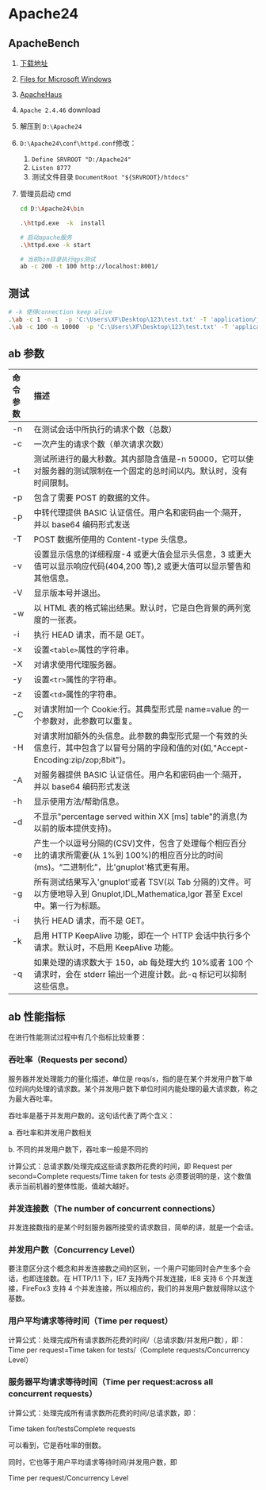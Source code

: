 # Apache24

## ApacheBench

1. [下载地址](http://httpd.apache.org/download.cgi)
2. [Files for Microsoft Windows](http://httpd.apache.org/docs/current/platform/windows.html#down)
3. [ApacheHaus](https://www.apachehaus.com/cgi-bin/download.plx)
4. `Apache 2.4.46` download
5. 解压到 `D:\Apache24`
6. `D:\Apache24\conf\httpd.conf`修改：
   1. `Define SRVROOT "D:/Apache24"`
   2. `Listen 8777`
   3. 测试文件目录 `DocumentRoot "${SRVROOT}/htdocs"`
7. 管理员启动 cmd

   ```bash
   cd D:\Apache24\bin

   .\httpd.exe  -k  install

   # 启动apache服务
   .\httpd.exe -k start

   # 当前bin目录执行qps测试
   ab -c 200 -t 100 http://localhost:8001/
   ```

## 测试

```bash
# -k 使得connection keep alive
.\ab -c 1 -n 1  -p 'C:\Users\XF\Desktop\123\test.txt' -T 'application/json' -k http://localhost:7001/api/order/add
.\ab -c 100 -n 10000  -p 'C:\Users\XF\Desktop\123\test.txt' -T 'application/json' -k http://localhost:7001/api/order/add
```

## ab 参数

| 命令参数 | 描述                                                                                                                                         |
| :------- | :------------------------------------------------------------------------------------------------------------------------------------------- |
| -n       | 在测试会话中所执行的请求个数（总数）                                                                                                         |
| -c       | 一次产生的请求个数（单次请求次数）                                                                                                           |
| -t       | 测试所进行的最大秒数。其内部隐含值是-n 50000，它可以使对服务器的测试限制在一个固定的总时间以内。默认时，没有时间限制。                       |
| -p       | 包含了需要 POST 的数据的文件。                                                                                                               |
| -P       | 中转代理提供 BASIC 认证信任。用户名和密码由一个:隔开，并以 base64 编码形式发送                                                               |
| -T       | POST 数据所使用的 Content-type 头信息。                                                                                                      |
| -v       | 设置显示信息的详细程度-4 或更大值会显示头信息，3 或更大值可以显示响应代码(404,200 等),2 或更大值可以显示警告和其他信息。                     |
| -V       | 显示版本号并退出。                                                                                                                           |
| -w       | 以 HTML 表的格式输出结果。默认时，它是白色背景的两列宽度的一张表。                                                                           |
| -i       | 执行 HEAD 请求，而不是 GET。                                                                                                                 |
| -x       | 设置`<table>`属性的字符串。                                                                                                                  |
| -X       | 对请求使用代理服务器。                                                                                                                       |
| -y       | 设置`<tr>`属性的字符串。                                                                                                                     |
| -z       | 设置`<td>`属性的字符串。                                                                                                                     |
| -C       | 对请求附加一个 Cookie:行。其典型形式是 name=value 的一个参数对，此参数可以重复。                                                             |
| -H       | 对请求附加额外的头信息。此参数的典型形式是一个有效的头信息行，其中包含了以冒号分隔的字段和值的对(如,"Accept-Encoding:zip/zop;8bit")。        |
| -A       | 对服务器提供 BASIC 认证信任。用户名和密码由一个:隔开，并以 base64 编码形式发送                                                               |
| -h       | 显示使用方法/帮助信息。                                                                                                                      |
| -d       | 不显示"percentage served within XX [ms] table"的消息(为以前的版本提供支持)。                                                                 |
| -e       | 产生一个以逗号分隔的(CSV)文件，包含了处理每个相应百分比的请求所需要(从 1%到 100%)的相应百分比的时间(ms)。“二进制化”，比'gnuplot'格式更有用。 |
| -g       | 所有测试结果写入'gnuplot'或者 TSV(以 Tab 分隔的)文件。可以方便地导入到 Gnuplot,IDL,Mathematica,Igor 甚至 Excel 中。第一行为标题。            |
| -i       | 执行 HEAD 请求，而不是 GET。                                                                                                                 |
| -k       | 启用 HTTP KeepAlive 功能，即在一个 HTTP 会话中执行多个请求。默认时，不启用 KeepAlive 功能。                                                  |
| -q       | 如果处理的请求数大于 150，ab 每处理大约 10%或者 100 个请求时，会在 stderr 输出一个进度计数。此-q 标记可以抑制这些信息。                      |

## ab 性能指标

在进行性能测试过程中有几个指标比较重要：

### 吞吐率（Requests per second）

服务器并发处理能力的量化描述，单位是 reqs/s，指的是在某个并发用户数下单位时间内处理的请求数。某个并发用户数下单位时间内能处理的最大请求数，称之为最大吞吐率。

吞吐率是基于并发用户数的。这句话代表了两个含义：

a. 吞吐率和并发用户数相关

b. 不同的并发用户数下，吞吐率一般是不同的

计算公式：总请求数/处理完成这些请求数所花费的时间，即 Request per second=Complete requests/Time taken for tests 必须要说明的是，这个数值表示当前机器的整体性能，值越大越好。

### 并发连接数（The number of concurrent connections）

并发连接数指的是某个时刻服务器所接受的请求数目，简单的讲，就是一个会话。

### 并发用户数（Concurrency Level）

要注意区分这个概念和并发连接数之间的区别，一个用户可能同时会产生多个会话，也即连接数。在 HTTP/1.1 下，IE7 支持两个并发连接，IE8 支持 6 个并发连接，FireFox3 支持 4 个并发连接，所以相应的，我们的并发用户数就得除以这个基数。

### 用户平均请求等待时间（Time per request）

计算公式：处理完成所有请求数所花费的时间/（总请求数/并发用户数），即：Time per request=Time taken for tests/（Complete requests/Concurrency Level）

### 服务器平均请求等待时间（Time per request:across all concurrent requests）

计算公式：处理完成所有请求数所花费的时间/总请求数，即：

Time taken for/testsComplete requests

可以看到，它是吞吐率的倒数。

同时，它也等于用户平均请求等待时间/并发用户数，即

Time per request/Concurrency Level
